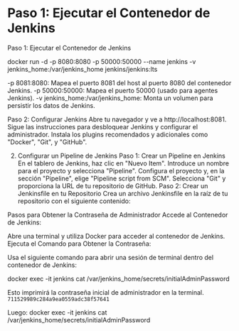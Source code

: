 # Paso 1: Ejecutar el Contenedor de Jenkins
Paso 1: Ejecutar el Contenedor de Jenkins

docker run -d -p 8080:8080 -p 50000:50000 --name jenkins -v jenkins_home:/var/jenkins_home jenkins/jenkins:lts

-p 8081:8080: Mapea el puerto 8081 del host al puerto 8080 del contenedor Jenkins.
-p 50000:50000: Mapea el puerto 50000 (usado para agentes Jenkins).
-v jenkins_home:/var/jenkins_home: Monta un volumen para persistir los datos de Jenkins.

Paso 2: Configurar Jenkins
Abre tu navegador y ve a http://localhost:8081.
Sigue las instrucciones para desbloquear Jenkins y configurar el administrador.
Instala los plugins recomendados y adicionales como "Docker", "Git", y "GitHub".

2. Configurar un Pipeline de Jenkins
Paso 1: Crear un Pipeline en Jenkins
En el tablero de Jenkins, haz clic en "Nuevo Item".
Introduce un nombre para el proyecto y selecciona "Pipeline".
Configura el proyecto y, en la sección "Pipeline", elige "Pipeline script from SCM".
Selecciona "Git" y proporciona la URL de tu repositorio de GitHub.
Paso 2: Crear un Jenkinsfile en tu Repositorio
Crea un archivo Jenkinsfile en la raíz de tu repositorio con el siguiente contenido:


Pasos para Obtener la Contraseña de Administrador
Accede al Contenedor de Jenkins:

Abre una terminal y utiliza Docker para acceder al contenedor de Jenkins.
Ejecuta el Comando para Obtener la Contraseña:

Usa el siguiente comando para abrir una sesión de terminal dentro del contenedor de Jenkins:

docker exec -it jenkins cat /var/jenkins_home/secrets/initialAdminPassword

Esto imprimirá la contraseña inicial de administrador en la terminal.
`711529989c284a9ea0559adc38f57641`

Luego: 
docker exec -it jenkins cat /var/jenkins_home/secrets/initialAdminPassword



